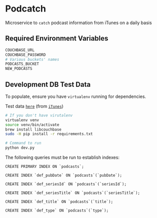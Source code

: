 # Podcatch

Microservice to `catch` podcast information from iTunes on a daily basis

## Required Environment Variables

````bash
COUCHBASE_URL
COUCHBASE_PASSWORD
# Various buckets' names
PODCASTS_BUCKET
NEW_PODCASTS
````

## Development DB Test Data

To populate, ensure you have `virtualenv` running for dependencies.

Test data [`here`](https://www.dropbox.com/s/bg0nrfnfxjp6amc/data.zip?dl=0) (from [`iTunes`](https://itunes.apple.com/us/genre/podcasts/id26?mt=2))

````bash
# If you don't have virutalenv
virtualenv venv
source venv/bin/activate
brew install libcouchbase
sudo -H pip install -r requirements.txt

# Command to run
python dev.py
````

The following queries must be run to establish indexes:

````
CREATE PRIMARY INDEX ON `podcasts`;
````

````
CREATE INDEX `def_pubDate` ON `podcasts`(`pubDate`);
````

````
CREATE INDEX `def_seriesId` ON `podcasts`(`seriesId`);
````

````
CREATE INDEX `def_seriesTitle` ON `podcasts`(`seriesTitle`);
````

````
CREATE INDEX `def_title` ON `podcasts`(`title`);
````

````
CREATE INDEX `def_type` ON `podcasts`(`type`);
````
